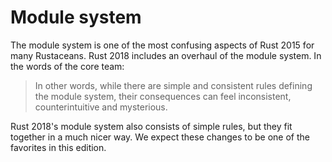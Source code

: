 # Module system

The module system is one of the most confusing aspects of Rust 2015 for many
Rustaceans. Rust 2018 includes an overhaul of the module system. In the
words of the core team:

> In other words, while there are simple and consistent rules defining the
module system, their consequences can feel inconsistent, counterintuitive and
mysterious.

Rust 2018's module system also consists of simple rules, but they fit
together in a much nicer way. We expect these changes to be one of the
favorites in this edition.